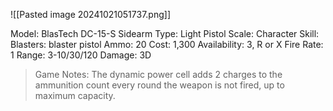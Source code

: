 ![[Pasted image 20241021051737.png]]

Model: BlasTech DC-15-S Sidearm
Type: Light Pistol
Scale: Character
Skill: Blasters: blaster pistol
Ammo: 20
Cost: 1,300
Availability: 3, R or X
Fire Rate: 1
Range: 3-10/30/120
Damage: 3D

> Game Notes: The dynamic power cell adds 2 charges to the ammunition count every round the weapon is not fired, up to maximum capacity.